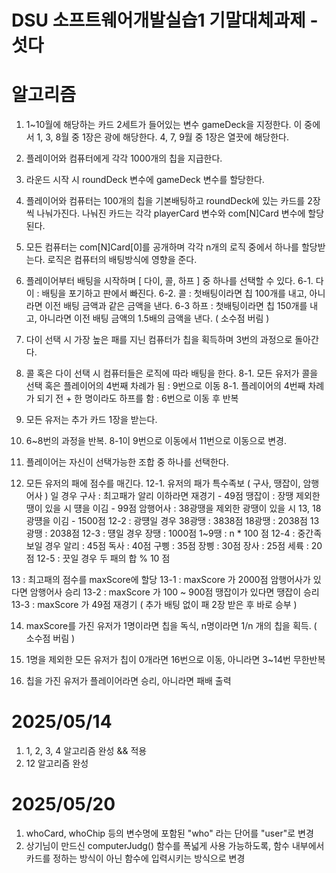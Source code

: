 # DSU 소프트웨어개발실습1 기말대체과제 - 섯다

# 알고리즘

1. 1~10월에 해당하는 카드 2세트가 들어있는 변수 gameDeck을 지정한다. 
   이 중에서 1, 3, 8월 중 1장은 광에 해당한다.
   4, 7, 9월 중 1장은 열끗에 해당한다.

2. 플레이어와 컴퓨터에게 각각 1000개의 칩을 지급한다.

3. 라운드 시작 시 roundDeck 변수에 gameDeck 변수를 할당한다.

4. 플레이어와 컴퓨터는 100개의 칩을 기본배팅하고 roundDeck에 있는 카드를 2장씩 나눠가진다. 나눠진 카드는 각각 playerCard 변수와 com[N]Card 변수에 할당된다.

5. 모든 컴퓨터는 com[N]Card[0]를 공개하며 각각 n개의 로직 중에서 하나를 할당받는다. 로직은 컴퓨터의 배팅방식에 영향을 준다.

6. 플레이어부터 배팅을 시작하며 [ 다이, 콜, 하프 ] 중 하나를 선택할 수 있다.
6-1. 다이 : 배팅을 포기하고 판에서 빠진다. 
6-2. 콜 : 첫배팅이라면 칩 100개를 내고, 아니라면 이전 배팅 금액과 같은 금액을 낸다.
6-3 하프 : 첫배팅이라면 칩 150개를 내고, 아니라면 이전 배팅 금액의 1.5배의 금액을 낸다. ( 소수점 버림 )

7. 다이 선택 시 가장 높은 패를 지닌 컴퓨터가 칩을 획득하며 3번의 과정으로 돌아간다.

8. 콜 혹은 다이 선택 시 컴퓨터들은 로직에 따라 배팅을 한다.
8-1. 모든 유저가 콜을 선택 혹은 플레이어의 4번째 차례가 됨 : 9번으로 이동
8-1. 플레이어의 4번째 차례가 되기 전 + 한 명이라도 하프를 함 : 6번으로 이동 후 반복

9. 모든 유저는 추가 카드 1장을 받는다.

10. 6~8번의 과정을 반복. 8-1이 9번으로 이동에서 11번으로 이동으로 변경.

11. 플레이어는 자신이 선택가능한 조합 중 하나를 선택한다.

12. 모든 유저의 패에 점수를 매긴다.
12-1. 유저의 패가 특수족보 ( 구사, 땡잡이, 암행어사 ) 일 경우
   구사 : 최고패가 알리 이하라면 재경기 - 49점
   땡잡이 : 장땡 제외한 땡이 있을 시 떙을 이김 - 99점
   암행어사 : 38광땡을 제외한 광땡이 있을 시 13, 18 광떙을 이김 - 1500점
12-2 : 광떙일 경우
   38광땡 : 3838점
   18광땡 : 2038점
   13광땡 : 2038점
12-3 : 떙일 경우
   장땡 : 1000점
   1~9땡 : n * 100 점
12-4 : 중간족보일 경우
   알리 : 45점
   독사 : 40점
   구삥 : 35점
   장삥 : 30점
   장사 : 25점
   세륙 : 20점
12-5 : 끗일 경우
   두 패의 합 % 10 점

13 : 최고패의 점수를 maxScore에 할당
   13-1 : maxScore 가 2000점
      암행어사가 있다면 암행어사 승리
   13-2 : maxScore 가 100 ~ 900점
      땡잡이가 있다면 땡잡이 승리
   13-3 : maxScore 가 49점
      재경기 ( 추가 배팅 없이 패 2장 받은 후 바로 승부 )

14. maxScore를 가진 유저가 1명이라면 칩을 독식, n명이라면 1/n 개의 칩을 획득. ( 소수점 버림 )

15. 1명을 제외한 모든 유저가 칩이 0개라면 16번으로 이동, 아니라면 3~14번 무한반복

16. 칩을 가진 유저가 플레이어라면 승리, 아니라면 패배 출력

# 2025/05/14

1. 1, 2, 3, 4 알고리즘 완성 && 적용
2. 12 알고리즘 완성

# 2025/05/20

1. whoCard, whoChip 등의 변수명에 포함된 "who" 라는 단어를 "user"로 변경
2. 상기님이 만드신 computerJudg() 함수를 폭넓게 사용 가능하도록, 함수 내부에서 카드를 정하는 방식이 아닌 함수에 입력시키는 방식으로 변경